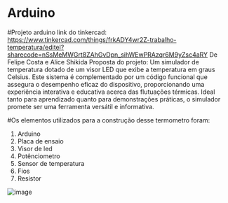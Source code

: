 # Arduino
#Projeto arduino
link do tinkercad: https://www.tinkercad.com/things/frkADY4wr2Z-trabalho-temperatura/editel?sharecode=nSsMeMWGrt8ZAhGvDpn_sihWEwPRAzqr6M9yZsc4aRY
De Felipe Costa e Alice Shikida Proposta do projeto: Um simulador de temperatura dotado de um visor LED que exibe a temperatura em graus Celsius. Este sistema é complementado por um código funcional que assegura o desempenho eficaz do dispositivo, proporcionando uma experiência interativa e educativa acerca das flutuações térmicas. Ideal tanto para aprendizado quanto para demonstrações práticas, o simulador promete ser uma ferramenta versátil e informativa.

#Os elementos utilizados para a construção desse termometro foram:
1. Arduino
2. Placa de ensaio
3. Visor de led
4. Potênciometro
5. Sensor de temperatura
6. Fios
7. Resistor



 ![image](https://github.com/aliceshikida/Arduino/assets/161458492/53ad089e-7d58-427e-abb7-155735e420e9)
